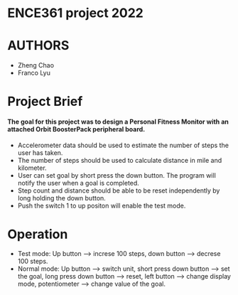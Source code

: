 # ENCE361 project 2022

# AUTHORS
* Zheng Chao
* Franco Lyu

# Project Brief
#### The goal for this project was to design a Personal Fitness Monitor with an attached Orbit BoosterPack peripheral board.
* Accelerometer data should be used to estimate the number of steps the user has taken.
* The number of steps should be used to calculate distance in mile and kilometer.
* User can set goal by short press the down button. The program will notify the user when a goal is completed.
* Step count and distance should be able to be reset independently by long holding the down button.
* Push the switch 1 to up positon will enable the test mode.

# Operation
* Test mode: Up button --> increse 100 steps, down button --> decrese 100 steps.
* Normal mode: Up button --> switch unit, short press down button --> set the goal, long press down button --> reset, left button --> change display mode, potentiometer --> change value of the goal.
